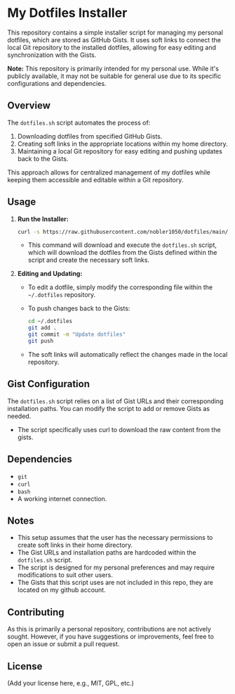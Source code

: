 # My Dotfiles Installer

This repository contains a simple installer script for managing my personal dotfiles, which are stored as GitHub Gists. It uses soft links to connect the local Git repository to the installed dotfiles, allowing for easy editing and synchronization with the Gists.

**Note:** This repository is primarily intended for my personal use. While it's publicly available, it may not be suitable for general use due to its specific configurations and dependencies.

## Overview

The `dotfiles.sh` script automates the process of:

1.  Downloading dotfiles from specified GitHub Gists.
2.  Creating soft links in the appropriate locations within my home directory.
3.  Maintaining a local Git repository for easy editing and pushing updates back to the Gists.

This approach allows for centralized management of my dotfiles while keeping them accessible and editable within a Git repository.

## Usage

1.  **Run the Installer:**

    ```bash
    curl -s https://raw.githubusercontent.com/nobler1050/dotfiles/main/dotfiles.sh | bash
    ```

    * This command will download and execute the `dotfiles.sh` script, which will download the dotfiles from the Gists defined within the script and create the necessary soft links.

3.  **Editing and Updating:**

    * To edit a dotfile, simply modify the corresponding file within the `~/.dotfiles` repository.
    * To push changes back to the Gists:

        ```bash
        cd ~/.dotfiles
        git add .
        git commit -m "Update dotfiles"
        git push
        ```

    * The soft links will automatically reflect the changes made in the local repository.

## Gist Configuration

The `dotfiles.sh` script relies on a list of Gist URLs and their corresponding installation paths. You can modify the script to add or remove Gists as needed.

* The script specifically uses curl to download the raw content from the gists.

## Dependencies

* `git`
* `curl`
* `bash`
* A working internet connection.

## Notes

* This setup assumes that the user has the necessary permissions to create soft links in their home directory.
* The Gist URLs and installation paths are hardcoded within the `dotfiles.sh` script.
* The script is designed for my personal preferences and may require modifications to suit other users.
* The Gists that this script uses are not included in this repo, they are located on my github account.

## Contributing

As this is primarily a personal repository, contributions are not actively sought. However, if you have suggestions or improvements, feel free to open an issue or submit a pull request.

## License

(Add your license here, e.g., MIT, GPL, etc.)
